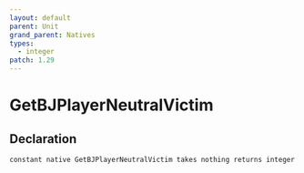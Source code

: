 ```yaml
---
layout: default
parent: Unit
grand_parent: Natives
types:
  - integer
patch: 1.29
---
```


# GetBJPlayerNeutralVictim

## Declaration

```
constant native GetBJPlayerNeutralVictim takes nothing returns integer
```